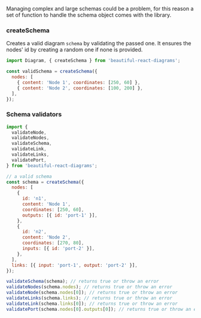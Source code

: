 Managing complex and large schemas could be a problem, for this reason a set of function to handle the schema object
comes with the library.

### createSchema

Creates a valid diagram `schema` by validating the passed one.
It ensures the nodes' id by creating a random one if none is provided.

```javascript static
import Diagram, { createSchema } from 'beautiful-react-diagrams';

const validSchema = createSchema({
  nodes: [
    { content: 'Node 1', coordinates: [250, 60] },
    { content: 'Node 2', coordinates: [100, 200] },
  ],
});
```

### Schema validators

```javascript static
import {
  validateNode,
  validateNodes,
  validateSchema,
  validateLink,
  validateLinks,
  validatePort,
} from 'beautiful-react-diagrams';

// a valid schema
const schema = createSchema({
  nodes: [
    {
      id: 'n1',
      content: 'Node 1',
      coordinates: [250, 60],
      outputs: [{ id: 'port-1' }],
    },
    {
      id: 'n2',
      content: 'Node 2',
      coordinates: [270, 80],
      inputs: [{ id: 'port-2' }],
    },
  ],
  links: [{ input: 'port-1', output: 'port-2' }],
});

validateSchema(schema); // returns true or throw an error
validateNodes(schema.nodes); // returns true or throw an error
validateNode(schema.nodes[0]); // returns true or throw an error
validateLinks(schema.links); // returns true or throw an error
validateLink(schema.links[0]); // returns true or throw an error
validatePort(schema.nodes[0].outputs[0]); // returns true or throw an error
```
